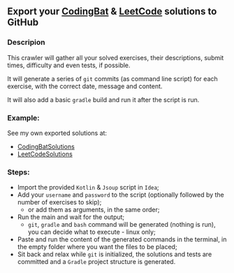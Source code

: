 ## Export your [CodingBat](http://codingbat.com/java) & [LeetCode](https://leetcode.com/problemset/algorithms) solutions to GitHub

### Descripion
This crawler will gather all your solved exercises, their descriptions, submit times, difficulty and even tests, if possible.

It will generate a series of `git` commits (as command line script) for each exercise, with the correct date, message and content.

It will also add a basic `gradle` build and run it after the script is run.

### Example:
See my own exported solutions at:
* [CodingBatSolutions](https://github.com/paplorinc/CodingBatSolutions) 
* [LeetCodeSolutions](https://github.com/paplorinc/LeetCodeSolutions) 

### Steps:
* Import the provided `Kotlin` & `Jsoup` script in `Idea`;
* Add your `username` and `password` to the script (optionally followed by the number of exercises to skip);
  * or add them as arguments, in the same order;
* Run the main and wait for the output;
  * `git`, `gradle` and `bash` command will be generated (nothing is run), you can decide what to execute - linux only;
* Paste and run the content of the generated commands in the terminal, in the empty folder where you want the files to be placed;
* Sit back and relax while `git` is initialized, the solutions and tests are committed and a `Gradle` project structure is generated.